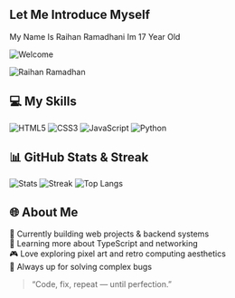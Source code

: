 ## Let Me Introduce Myself
My Name Is Raihan Ramadhani
Im 17 Year Old

![Welcome](https://media.giphy.com/media/l0MYt5jPR6QX5pnqM/giphy.gif)

![Raihan Ramadhan](https://i.imgur.com/fHBQ3Jq.png)

## 💻 My Skills
![HTML5](https://img.shields.io/badge/-HTML5-E34F26?style=flat-square&logo=html5&logoColor=white)
![CSS3](https://img.shields.io/badge/-CSS3-1572B6?style=flat-square&logo=css3&logoColor=white)
![JavaScript](https://img.shields.io/badge/-JavaScript-F7DF1E?style=flat-square&logo=javascript&logoColor=black)
![Python](https://img.shields.io/badge/-Python-3776AB?style=flat-square&logo=python&logoColor=white)

## 📊 GitHub Stats & Streak
![Stats](https://github-readme-stats.vercel.app/api?username=reyy30k-bot&show_icons=true&theme=radical)
![Streak](https://streak-stats.demolab.com?user=reyy30k-bot&theme=radical)
![Top Langs](https://github-readme-stats.vercel.app/api/top-langs/?username=reyy30k-bot&layout=compact&theme=radical)

## 🌐 About Me
🔭 Currently building web projects & backend systems  
🌱 Learning more about TypeScript and networking  
🎮 Love exploring pixel art and retro computing aesthetics  
🧠 Always up for solving complex bugs  

> “Code, fix, repeat — until perfection.”
